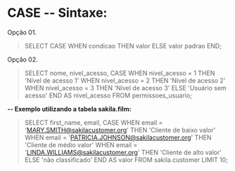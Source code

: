 # CASE -- Sintaxe:

Opção 01.
  >SELECT CASE
    WHEN condicao THEN valor
    ELSE valor padrao
  >END;

Opção 02.
  > SELECT
      nome,
      nivel_acesso,
  >   CASE
          WHEN nivel_acesso = 1 THEN 'Nível de acesso 1'
          WHEN nivel_acesso = 2 THEN 'Nível de acesso 2'
          WHEN nivel_acesso = 3 THEN 'Nível de acesso 3'
          ELSE 'Usuário sem acesso'
  >   END AS nivel_acesso
  > FROM permissoes_usuario;

  **-- Exemplo utilizando a tabela sakila.film:**
  > SELECT
      first_name,
      email,
  >   CASE
          WHEN email = 'MARY.SMITH@sakilacustomer.org' THEN 'Cliente de baixo valor'
          WHEN email = 'PATRICIA.JOHNSON@sakilacustomer.org' THEN 'Cliente de médio valor'
          WHEN email = 'LINDA.WILLIAMS@sakilacustomer.org' THEN 'Cliente de alto valor'
          ELSE 'não classificado'
  >   END AS valor
  > FROM sakila.customer
  > LIMIT 10;